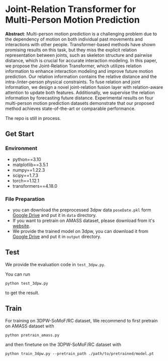 # Joint-Relation Transformer for Multi-Person Motion Prediction
**Abstract**: Multi-person motion prediction is a challenging problem due to the dependency of motion on both individual past movements and interactions with other people. Transformer-based methods have shown promising results on this task, but they miss the explicit relation representation between joints, such as skeleton structure and pairwise distance, which is crucial for accurate interaction modeling. In this paper, we propose the Joint-Relation Transformer, which utilizes relation information to enhance interaction modeling and improve future motion prediction. Our relation information contains the relative distance and the intra-/inter-person physical constraints. To fuse relation and joint information, we design a novel joint-relation fusion layer with relation-aware attention to update both features. Additionally, we supervise the relation information by forecasting future distance. Experimental results on four multi-person motion prediction datasets demonstrate that our proposed method achieves state-of-the-art or comparable performance. 

The repo is still in process.

## Get Start
### Environment
- python==3.10
- matplotlib==3.5.1
- numpy==1.22.3
- scipy==1.7.3
- torch==1.12.1
- transformers==4.18.0

### File Preparation 
- you can download the preprocessed 3dpw data `poseDate.pkl` form [Google Drive](https://drive.google.com/file/d/1tatpBjQ1rUyJ6NT5vsjmGOROqa9dw4l8/view?usp=drive_link) and put it in `data` directory.
- If you want to pretrain on AMASS dataset, please download from it's [website](https://amass.is.tue.mpg.de/index.html).
- We provide the trained model on 3dpw, you can download it from [Google Drive](https://drive.google.com/file/d/1W354xCv-q9C2cIADm4Obt8P1RkaUKKmQ/view?usp=drive_link) and put it in `output` directory.

## Test
We provide the evaluation code in `test_3dpw.py`.

You can run
```
python test_3dpw.py 
```
to get the result.

## Train
For training on 3DPW-SoMoF/RC dataset, We recommend to first pretrain on AMASS dataset with  
```
python pretrain_amass.py 
```
and then finetune on the 3DPW-SoMoF/RC dataset with 
```
python train_3dpw.py --pretrain_path ./path/to/pretrained/model.pt
```
